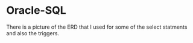# Oracle-SQL
There is a picture of the ERD that I used for some of the select statments and also the triggers. 

